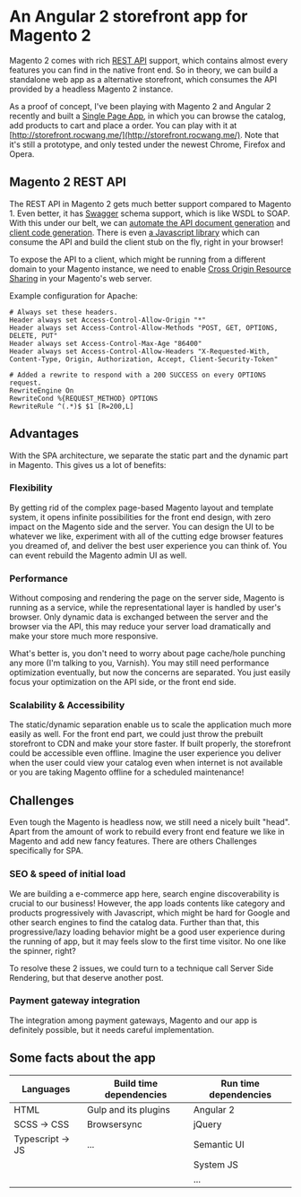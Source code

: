 # An Angular 2 storefront app for Magento 2

Magento 2 comes with rich [REST API](http://devdocs.magento.com/guides/v2.0/get-started/bk-get-started-api.html)
support, which contains almost every features you can find in the native front end. So in theory, we can build
a standalone web app as a alternative storefront, which consumes the API provided by a headless Magento 2 instance.

As a proof of concept, I've been playing with Magento 2 and Angular 2 recently and built a
[Single Page App](https://en.wikipedia.org/wiki/Single-page_application), in which you can browse the catalog,
add products to cart and place a order. You can play with it at [http://storefront.rocwang.me/](http://storefront.rocwang.me/).
Note that it's still a prototype, and only tested under the newest Chrome, Firefox and Opera.

## Magento 2 REST API

The REST API in Magento 2 gets much better support compared to Magento 1. Even better, it has [Swagger](http://swagger.io/) schema support,
which is like WSDL to SOAP. With this under our belt, we can [automate the API document generation](http://devdocs.magento.com/swagger/index.html)
and [client code generation](https://github.com/swagger-api/swagger-codegen).
There is even [a Javascript library](https://github.com/swagger-api/swagger-js)
which can consume the API and build the client stub on the fly, right in your browser!

To expose the API to a client, which might be running from a different domain to your Magento instance, we need to enable
[Cross Origin Resource Sharing](https://developer.mozilla.org/en-US/docs/Web/HTTP/Access_control_CORS) in your Magento's web server.

Example configuration for Apache:

    # Always set these headers.
    Header always set Access-Control-Allow-Origin "*"
    Header always set Access-Control-Allow-Methods "POST, GET, OPTIONS, DELETE, PUT"
    Header always set Access-Control-Max-Age "86400"
    Header always set Access-Control-Allow-Headers "X-Requested-With, Content-Type, Origin, Authorization, Accept, Client-Security-Token"

    # Added a rewrite to respond with a 200 SUCCESS on every OPTIONS request.
    RewriteEngine On
    RewriteCond %{REQUEST_METHOD} OPTIONS
    RewriteRule ^(.*)$ $1 [R=200,L]

## Advantages

With the SPA architecture, we separate the static part and the dynamic part in Magento. This gives us a lot of benefits:

### Flexibility

By getting rid of the complex page-based Magento layout and template system, it opens infinite possibilities for the front end design,
with zero impact on the Magento side and the server. You can design the UI to be whatever we like, experiment with all of
the cutting edge browser features you dreamed of, and deliver the best user experience you can think of. You can event
rebuild the Magento admin UI as well.

### Performance

Without composing and rendering the page on the server side, Magento is running as a service, while the
representational layer is handled by user's browser. Only dynamic data is
exchanged between the server and the browser via the API, this may reduce your server load dramatically and make your
store much more responsive.

What's better is, you don't need to worry about page cache/hole punching any more (I'm talking to you, Varnish). You
may still need performance optimization eventually, but now the concerns are separated.
You just easily focus your optimization on the API side, or the front end side.

### Scalability & Accessibility

The static/dynamic separation enable us to scale the application much more easily as well. For the front end part, we
could just throw the prebuilt storefront to CDN and make your store faster. If built properly, the storefront could be
accessible even offline. Imagine the user experience you deliver when the user could view your catalog even when
internet is not available or you are taking Magento offline for a scheduled maintenance!

## Challenges

Even tough the Magento is headless now, we still need a nicely built "head". Apart from the amount of work to rebuild
every front end feature we like in Magento and add new fancy features. There are others Challenges specifically for SPA.

### SEO & speed of initial load

We are building a e-commerce app here, search engine discoverability is crucial to our business!
However, the app loads contents like category and products progressively with Javascript, which might be hard for
Google and other search engines to find the catalog data. Further than that, this progressive/lazy loading behavior might be a good
user experience during the running of app, but it may feels slow to the first time visitor. No one like the spinner,
right?

To resolve these 2 issues, we could turn to a technique call Server Side Rendering, but that deserve another post.

### Payment gateway integration

The integration among payment gateways, Magento and our app is definitely possible, but it needs careful implementation.

## Some facts about the app

| Languages        | Build time dependencies | Run time dependencies |
| ---------------- | ----------------------- | --------------------- |
| HTML             | Gulp and its plugins    | Angular 2             |
| SCSS -> CSS      | Browsersync             | jQuery                |
| Typescript -> JS | ...                     | Semantic UI           |
|                  |                         | System JS             |
|                  |                         | ...                   |
